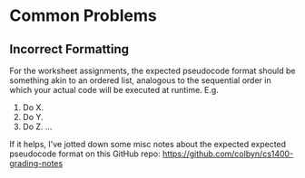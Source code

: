 # Common Problems

## Incorrect Formatting

For the worksheet assignments, the expected pseudocode format should be something akin to an ordered list, analogous to the sequential order in which your actual code will be executed at runtime. E.g.
1. Do X.
2. Do Y.
3. Do Z. 
…

If it helps, I've jotted down some misc notes about the expected expected pseudocode format on this GitHub repo: https://github.com/colbyn/cs1400-grading-notes

